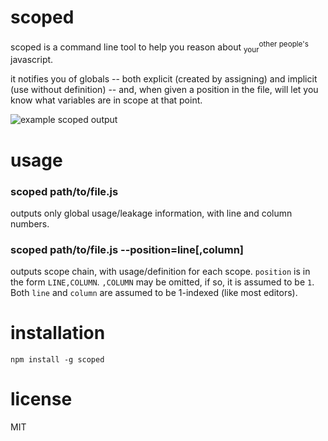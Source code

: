 # scoped

scoped is a command line tool to help you reason about <sub>your</sub><sup>other people's</sup> javascript.

it notifies you of globals -- both explicit (created by assigning) and implicit
(use without definition) -- and, when given a position in the file, will let you know
what variables are in scope at that point.

![example scoped output](http://cl.ly/image/0G2M2R0Z093N/scoped.png)

# usage

### scoped path/to/file.js

outputs only global usage/leakage information, with line and column numbers.

### scoped path/to/file.js --position=line[,column]

outputs scope chain, with usage/definition for each scope. `position` is
in the form `LINE,COLUMN`. `,COLUMN` may be omitted, if so, it is assumed
to be `1`. Both `line` and `column` are assumed to be 1-indexed (like most
editors).

# installation

`npm install -g scoped`

# license

MIT 
